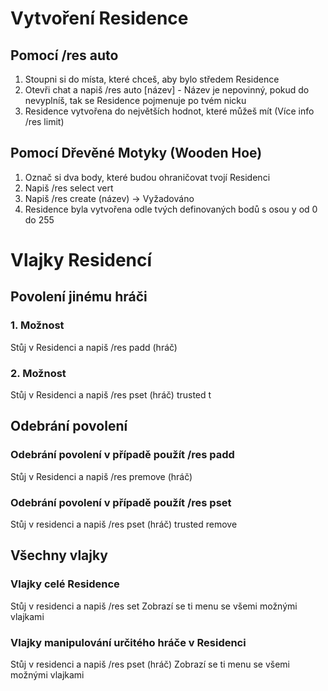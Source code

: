 <!-- TITLE: Residence -->
<!-- SUBTITLE: Celý návod na Residence na našem serveru! -->

# Vytvoření Residence
## Pomocí /res auto
1. Stoupni si do místa, které chceš, aby bylo středem Residence
2. Otevři chat a napiš /res auto [název] - Název je nepovinný, pokud do nevyplníš, tak se Residence pojmenuje po tvém nicku
3. Residence vytvořena do největších hodnot, které můžeš mít (Více info /res limit)

## Pomocí Dřevěné Motyky (Wooden Hoe)
1. Označ si dva body, které budou ohraničovat tvojí Residenci
2. Napiš /res select vert
3. Napiš /res create (název) -> Vyžadováno
4. Residence byla vytvořena odle tvých definovaných bodů s osou y od 0 do 255

# Vlajky Residencí
## Povolení jinému hráči
### 1. Možnost
Stůj v Residenci a napiš /res padd (hráč)

### 2. Možnost
Stůj v Residenci a napiš /res pset (hráč) trusted t

## Odebrání povolení
### Odebrání povolení v případě použít /res padd
Stůj v Residenci a napiš /res premove (hráč)

### Odebrání povolení v případě použít /res pset
Stůj v residenci a napiš /res pset (hráč) trusted remove

## Všechny vlajky
### Vlajky celé Residence
Stůj v residenci a napiš /res set
Zobrazí se ti menu se všemi možnými vlajkami

### Vlajky manipulování určitého hráče v Residenci
Stůj v residenci a napiš /res pset (hráč)
Zobrazí se ti menu se všemi možnými vlajkami